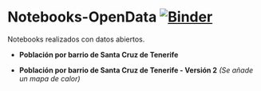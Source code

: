 # Notebooks-OpenData [![Binder](http://mybinder.org/badge.svg)](http://mybinder.org:/repo/taroull/notebooks-opendata)

Notebooks realizados con datos abiertos.

* **Población por barrio de Santa Cruz de Tenerife**

* **Población por barrio de Santa Cruz de Tenerife - Versión 2** *(Se añade un mapa de calor)*

